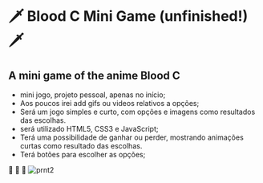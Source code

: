 # 🗡️ Blood C Mini Game (unfinished!) 🗡️ 
## A mini game of the anime Blood C

* mini jogo, projeto pessoal, apenas no início;
* Aos poucos irei add gifs ou videos relativos a opções;
* Será um jogo simples e curto, com opções e imagens como resultados das escolhas.
* será utilizado HTML5, CSS3 e JavaScript;
* Terá uma possibilidade de ganhar ou perder, mostrando animações curtas como resultado das escolhas.
* Terá botões para escolher as opções;

:rocket: :rocket: :rocket:
![prnt2](https://user-images.githubusercontent.com/82122343/131225900-5e29cf33-5e95-4242-bf58-b24cc039415d.jpg)

